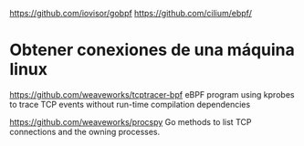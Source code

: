 https://github.com/iovisor/gobpf
https://github.com/cilium/ebpf/

# Obtener conexiones de una máquina linux
https://github.com/weaveworks/tcptracer-bpf
eBPF program using kprobes to trace TCP events without run-time compilation dependencies

https://github.com/weaveworks/procspy
Go methods to list TCP connections and the owning processes.
